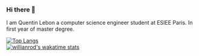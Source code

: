 ### Hi there 👋

I am Quentin Lebon a computer science engineer student at ESIEE Paris. In first year of master degree.

[![Top Langs](https://github-readme-stats.vercel.app/api/top-langs/?username=lebonq&layout=compact)](https://github.com/anuraghazra/github-readme-stats)   
[![willianrod's wakatime stats](https://github-readme-stats.vercel.app/api/wakatime?username=lebonq)](https://github.com/anuraghazra/github-readme-stats)


